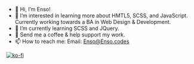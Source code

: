 - 👋 Hi, I’m Enso!
- 👀 I’m interested in learning more about HMTL5, SCSS, and JavaScript. Currently working towards a BA in Web Design & Development. 
- 🌱 I’m currently learning SCSS and JQuery.
- 💞️ Send me a coffee & help support my work.
- 📫 How to reach me: Email: Enso@Enso.codes

[![ko-fi](https://ko-fi.com/img/githubbutton_sm.svg)](https://ko-fi.com/T6T3JTV0)
<!---
Ensomniacs/Ensomniacs is a ✨ special ✨ repository because its `README.md` (this file) appears on your GitHub profile.
You can click the Preview link to take a look at your changes.
--->
